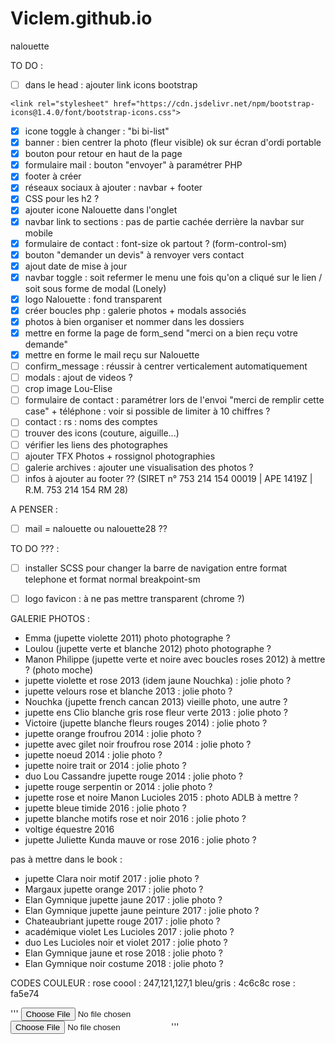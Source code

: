 # Viclem.github.io
nalouette


TO DO :
- [ ] dans le head : ajouter link icons bootstrap
```
<link rel="stylesheet" href="https://cdn.jsdelivr.net/npm/bootstrap-icons@1.4.0/font/bootstrap-icons.css">
```
- [x] icone toggle à changer : "bi bi-list"
- [x] banner : bien centrer la photo (fleur visible)  ok sur écran d'ordi portable
- [x] bouton pour retour en haut de la page
- [x] formulaire mail : bouton "envoyer" à paramétrer PHP
- [x] footer à créer
- [x] réseaux sociaux à ajouter : navbar + footer
- [x] CSS pour les h2 ?
- [x] ajouter icone Nalouette dans l'onglet
- [x] navbar link to sections : pas de partie cachée derrière la navbar sur mobile
- [x] formulaire de contact : font-size ok partout ? (form-control-sm)
- [x] bouton "demander un devis" à renvoyer vers contact
- [x] ajout date de mise à jour
- [x] navbar toggle : soit refermer le menu une fois qu'on a cliqué sur le lien / soit sous forme de modal (Lonely)
- [x] logo Nalouette : fond transparent
- [x] créer boucles php : galerie photos + modals associés
- [x] photos à bien organiser et nommer dans les dossiers
- [x] mettre en forme la page de form_send "merci on a bien reçu votre demande"
- [x] mettre en forme le mail reçu sur Nalouette
- [ ] confirm_message : réussir à centrer verticalement automatiquement
- [ ] modals : ajout de videos ?
- [ ] crop image Lou-Elise
- [ ] formulaire de contact : paramétrer lors de l'envoi "merci de remplir cette case" + téléphone : voir si possible de limiter à 10 chiffres ?
- [ ] contact : rs : noms des comptes
- [ ] trouver des icons (couture, aiguille...)
- [ ] vérifier les liens des photographes
- [ ] ajouter TFX Photos + rossignol photographies
- [ ] galerie archives : ajouter une visualisation des photos ?
- [ ] infos à ajouter au footer ?? (SIRET n° 753 214 154 00019 | APE 1419Z | R.M. 753 214 154 RM 28)

A PENSER :
- [ ] mail = nalouette ou nalouette28 ??

TO DO ??? :
- [ ] installer SCSS pour changer la barre de navigation entre format telephone et format normal breakpoint-sm
- [ ] logo favicon : à ne pas mettre transparent (chrome ?)


GALERIE PHOTOS :
- Emma (jupette violette 2011) photo photographe ?
- Loulou (jupette verte et blanche 2012) photo photographe ?
- Manon Philippe (jupette verte et noire avec boucles roses 2012) à mettre ? (photo moche)
- jupette violette et rose 2013 (idem jaune Nouchka) : jolie photo ?
- jupette velours rose et blanche 2013 : jolie photo ?
- Nouchka (jupette french cancan 2013) vieille photo, une autre ?
- jupette ens Clio blanche gris rose fleur verte 2013 : jolie photo ?
- Victoire (jupette blanche fleurs rouges 2014) : jolie photo ?
- jupette orange froufrou 2014 : jolie photo ?
- jupette avec gilet noir froufrou rose 2014 : jolie photo ?
- jupette noeud 2014 : jolie photo ?
- jupette noire trait or 2014 : jolie photo ?
- duo Lou Cassandre jupette rouge 2014 : jolie photo ?
- jupette rouge serpentin or 2014 : jolie photo ?
- jupette rose et noire Manon Lucioles 2015 : photo ADLB à mettre ?
- jupette bleue timide 2016 : jolie photo ?
- jupette blanche motifs rose et noir 2016 : jolie photo ?
- voltige équestre 2016
- jupette Juliette Kunda mauve or rose 2016 : jolie photo ?

pas à mettre dans le book :
- jupette Clara noir motif 2017 : jolie photo ?
- Margaux jupette orange 2017 : jolie photo ?
- Elan Gymnique jupette jaune 2017 : jolie photo ?
- Elan Gymnique jupette jaune peinture 2017 : jolie photo ?
- Chateaubriant jupette rouge 2017 : jolie photo ?
- académique violet Les Lucioles 2017 : jolie photo ?
- duo Les Lucioles noir et violet 2017 : jolie photo ?
- Elan Gymnique jaune et rose 2018 : jolie photo ?
- Elan Gymnique noir costume 2018 : jolie photo ?




CODES COULEUR :
rose coool : 247,121,127,1
bleu/gris : 4c6c8c
rose : fa5e74


'''
<input type="file" accept="image/*,.pdf">
<input type="file" id="docpicker" accept=".doc,.docx,application/msword,application/vnd.openxmlformats-officedocument.wordprocessingml.document">
'''
